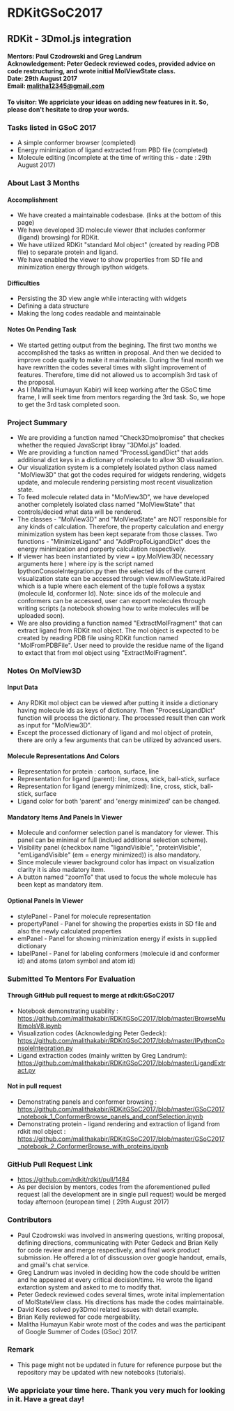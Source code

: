 # RDKitGSoC2017
## RDKit - 3Dmol.js integration
#### Mentors: Paul Czodrowski and Greg Landrum<br>Acknowledgement: Peter Gedeck reviewed codes, provided advice on code restructuring, and wrote initial MolViewState class. <br>Date: 29th August 2017<br>Email: malitha12345@gmail.com
#### To visitor: We appriciate your ideas on adding new features in it. So, please don't hesitate to drop your words. 
### Tasks listed in GSoC 2017
- A simple conformer browser (completed)
- Energy minimization of ligand extracted from PBD file (completed)
- Molecule editing (incomplete at the time of writing this - date : 29th August 2017)
### About Last 3 Months
#### Accomplishment
- We have created a maintainable codesbase. (links at the bottom of this page)
- We have developed 3D molecule viewer (that includes conformer (ligand) browsing) for RDKit.
- We have utilized RDKit "standard Mol object" (created by reading PDB file) to separate protein and ligand.
- We have enabled the viewer to show properties from SD file and minimization energy through ipython widgets.
#### Difficulties
- Persisting the 3D view angle while interacting with widgets
- Defining a data structure
- Making the long codes readable and maintainable
#### Notes On Pending Task
- We started getting output from the begining. The first two months we accomplished the tasks as written in proposal. And then we decided to improve code quality to make it maintainable. During the final month we have rewritten the codes several times with slight improvement of features. Therefore, time did not allowed us to accomplish 3rd task of the proposal.
- As I (Malitha Humayun Kabir) will keep working after the GSoC time frame, I will seek time from mentors regarding the 3rd task. So, we hope to get the 3rd task completed soon.
### Project Summary
- We are providing a function named "Check3Dmolpromise" that checkes whether the requied JavaScript libray "3DMol.js" loaded.
- We are providing a function named "ProcessLigandDict" that adds additional dict keys in a dictionary of molecule to allow 3D visualization.
- Our visualization system is a completely isolated python class named "MolView3D" that got the codes required for widgets rendering, widgets update, and molecule rendering persisting most recent visualization state.
- To feed molecule related data in "MolView3D", we have developed another completely isolated class named "MolViewState" that controls/decied what data will be rendered.
- The classes - "MolView3D" and "MolViewState" are NOT responsible for any kinds of calculation. Therefore, the property calculation and energy minimization system has been kept separate from those classes. Two functions - "MinimizeLigand" and "AddPropToLigandDict" does the energy minimization and porperty calculation respectively. 
- If viewer has been instantiated by view = ipy.MolView3D( necessary arguments here ) where ipy is the script named IpythonConsoleIntegration.py then the selected ids of the current visualization state can be accessed through view.molViewState.idPaired which is a tuple where each element of the tuple follows a systax (molecule Id, conformer Id). Note: since ids of the molecule and conformers can be accessed, user can export molecules through writing scripts (a notebook showing how to write molecules will be uploaded soon).
- We are also providing a function named "ExtractMolFragment" that can extract ligand from RDKit mol object. The mol object is expected to be created by reading PDB file using RDKit function named "MolFromPDBFile". User need to provide the residue name of the ligand to extact that from mol object using "ExtractMolFragment".
### Notes On MolView3D
#### Input Data
- Any RDKit mol object can be viewed after putting it inside a dictionary having molecule ids as keys of dictionary. Then "ProcessLigandDict" function will process the dictionary. The processed result then can work as input for "MolView3D".
- Except the processed dictionary of ligand and mol object of protein, there are only a few arguments that can be utilized by advanced users. 
#### Molecule Representations And Colors
- Representation for protein : cartoon, surface, line
- Representation for ligand (parent): line, cross, stick, ball-stick, surface
- Representation for ligand (energy minimized): line, cross, stick, ball-stick, surface
- Ligand color for both 'parent' and 'energy minimized' can be changed.
#### Mandatory Items And Panels In Viewer
- Molecule and conformer selection panel is mandatory for viewer. This panel can be minimal or full (inclued additional selection scheme).
- Visibility panel (checkbox name "ligandVisible", "proteinVisible", "emLigandVisible" (em = energy minimized)) is also mandatory.
- Since molecule viewer background color has impact on visualization clarity it is also madatory item.
- A button named "zoomTo" that used to focus the whole molecule has been kept as mandatory item.
#### Optional Panels In Viewer
- stylePanel - Panel for molecule representation
- propertyPanel - Panel for showing the properties exists in SD file and also the newly calculated properties
- emPanel - Panel for showing minimization energy if exists in supplied dictionary
- labelPanel - Panel for labeling conformers (molecule id and conformer id) and atoms (atom symbol and atom id)
### Submitted To Mentors For Evaluation
#### Through GitHub pull request to merge at rdkit:GSoC2017
- Notebook demonstrating usability : https://github.com/malithakabir/RDKitGSoC2017/blob/master/BrowseMultimolsV8.ipynb
- Visualization codes (Acknowledging Peter Gedeck): https://github.com/malithakabir/RDKitGSoC2017/blob/master/IPythonConsoleIntegration.py
- Ligand extraction codes (mainly written by Greg Landrum): https://github.com/malithakabir/RDKitGSoC2017/blob/master/LigandExtract.py
#### Not in pull request
- Demonstrating panels and conformer browsing : https://github.com/malithakabir/RDKitGSoC2017/blob/master/GSoC2017_notebook_1_ConformerBrowse_panels_and_confSelection.ipynb
- Demonstrating protein - ligand rendering and extraction of ligand from rdkit mol object : https://github.com/malithakabir/RDKitGSoC2017/blob/master/GSoC2017_notebook_2_ConformerBrowse_with_proteins.ipynb
### GitHub Pull Request Link
- https://github.com/rdkit/rdkit/pull/1484
- As per decision by mentors, codes from the aforementioned pulled request (all the development are in single pull request) would be merged today afternoon (european time) ( 29th August 2017)
### Contributors
- Paul Czodrowski was involved in answering questions, writing proposal, defining directions, communicating with Peter Gedeck and Brian Kelly for code review and merge respectively, and final work product submission. He offered a lot of disscussion over google handout, emails, and gmail's chat service. 
- Greg Landrum was involed in deciding how the code should be written and he appeared at every critical decision/time. He wrote the ligand extarction system and asked to me to modify that. 
- Peter Gedeck reviewed codes several times, wrote inital implementation of MolStateView class. His directions has made the codes maintainable.
- David Koes solved py3Dmol related issues with detail example.
- Brian Kelly reviewed for code mergeability.
- Malitha Humayun Kabir wrote most of the codes and was the participant of Google Summer of Codes (GSoc) 2017.
### Remark
- This page might not be updated in future for reference purpose but the repository may be updated with new notebooks (tutorials). 
### We appriciate your time here. Thank you very much for looking in it. Have a great day!
